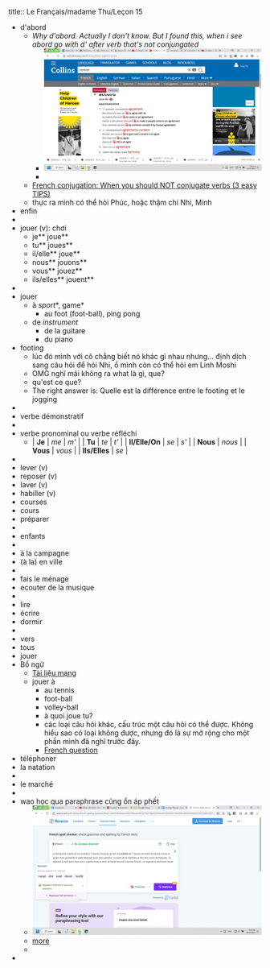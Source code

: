 title:: Le Français/madame Thu/Leçon 15

- d'abord
	- *Why d'abord. Actually I don't know. But I found this, when i see abord go with d' after verb that's not conjungated*
		- ![image.png](../assets/image_1672654618937_0.png)
		-
	- [French conjugation: When you should NOT conjugate verbs (3 easy TIPS)](https://www.youtube.com/watch?v=zh5P9yGW_tM&t)
	- thực ra mình có thể hỏi Phúc, hoặc thậm chí Nhi, Minh
- enfin
-
- jouer (v): chơi
	- je** joue**
	- tu** joues**
	- il/elle** joue**
	- nous** jouons**
	- vous** jouez**
	- ils/elles** jouent**
-
- jouer
	- à *sport**, game*
		- au foot (foot-ball), ping pong
	- de *instrument*
		- de la guitare
		- du piano
- footing
	- lúc đó mình với cô chẳng biết nó khác gì nhau nhưng... định dịch sang câu hỏi để hỏi Nhi, ồ mình còn có thể hỏi em Linh Moshi
	- OMG nghĩ mãi không ra what là gì, que?
	- qu'est ce que?
	- The right answer is: Quelle est la différence entre le footing et le jogging
-
- verbe démonstratif
-
- verbe pronominal ou verbe réfléchi
	- | **Je** | *me* | *m'* |
	  |  **Tu** |  *te* |  *t'* |
	  | **Il/Elle/On** |  *se* |  *s'* |
	  |  **Nous** |  *nous* | 
	  |  **Vous** |  *vous* | 
	  |  **Ils/Elles** |  *se* |
-
- lever (v)
- reposer (v)
- laver (v)
- habiller (v)
- courses
- cours
- préparer
-
- enfants
-
- à la campagne
- (à la) en ville
-
- fais le ménage
- ecouter de la musique
-
- lire
- écrire
- dormir
-
- vers
- tous
- jouer
- Bổ ngữ
	- [Tài liệu mạng](https://phapngubonjour.com/bo-ngu-trong-tieng-phap-complement-dobjet/)
	- jouer à
		- au tennis
		- foot-ball
		- volley-ball
		- à quoi joue tu?
		- các loại câu hỏi khác, cấu trúc một câu hỏi có thể được. Không hiểu sao có loại không được, nhưng đó là sự mở rộng cho một phần mình đã nghĩ trước đây.
		- [French question](https://www.frenchtoday.com/blog/french-grammar/french-questions-words/)
- téléphoner
- la natation
-
- le marché
-
- wao học qua paraphrase cũng ổn áp phết
	- ![image.png](../assets/image_1672950254741_0.png)
	- [more](https://www.quora.com/Is-there-a-service-equivalent-to-Grammarly-but-for-French)
	-
-